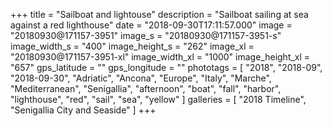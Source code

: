 +++
title = "Sailboat and lightouse"
description = "Sailboat sailing at sea against a red lighthouse"
date = "2018-09-30T17:11:57.000"
image = "20180930@171157-3951"
image_s = "20180930@171157-3951-s"
image_width_s = "400"
image_height_s = "262"
image_xl = "20180930@171157-3951-xl"
image_width_xl = "1000"
image_height_xl = "657"
gps_latitude = ""
gps_longitude = ""
phototags = [ "2018", "2018-09", "2018-09-30", "Adriatic", "Ancona", "Europe", "Italy", "Marche", "Mediterranean", "Senigallia", "afternoon", "boat", "fall", "harbor", "lighthouse", "red", "sail", "sea", "yellow" ]
galleries = [ "2018 Timeline", "Senigallia City and Seaside" ]
+++
